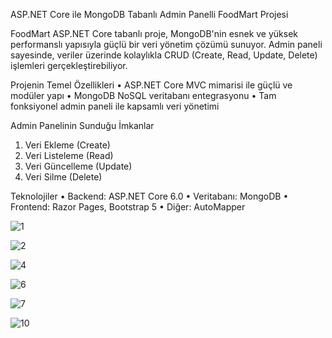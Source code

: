 ASP.NET Core ile MongoDB Tabanlı Admin Panelli FoodMart Projesi 

FoodMart ASP.NET Core tabanlı proje, MongoDB'nin esnek ve yüksek performanslı yapısıyla güçlü bir veri yönetim çözümü sunuyor. Admin paneli sayesinde, veriler üzerinde kolaylıkla CRUD (Create, Read, Update, Delete) işlemleri gerçekleştirebiliyor.

Projenin Temel Özellikleri
•	ASP.NET Core MVC mimarisi ile güçlü ve modüler yapı
•	MongoDB NoSQL veritabanı entegrasyonu
•	Tam fonksiyonel admin paneli ile kapsamlı veri yönetimi

Admin Panelinin Sunduğu İmkanlar
1.	Veri Ekleme (Create)
2.	Veri Listeleme (Read)
3.	Veri Güncelleme (Update)
4.	Veri Silme (Delete)

Teknolojiler
•	Backend: ASP.NET Core 6.0
•	Veritabanı: MongoDB
•	Frontend: Razor Pages, Bootstrap 5
•	Diğer: AutoMapper

![1](https://github.com/user-attachments/assets/7b8ba73f-0afd-416a-93ef-253b584d7ae2)

![2](https://github.com/user-attachments/assets/f49e1e6f-76db-4ca7-bb41-0588fb6cbde2)

![4](https://github.com/user-attachments/assets/da703e83-4b22-4cee-b285-0f5782e11d72)

![6](https://github.com/user-attachments/assets/37f35132-18d6-4f36-b2c9-5f371693878e)

![7](https://github.com/user-attachments/assets/2d4ceda8-d151-4caa-8a8f-95adcdf095a9)

![10](https://github.com/user-attachments/assets/4813f880-b357-4ed5-b16e-e0a8c207b3fa)



